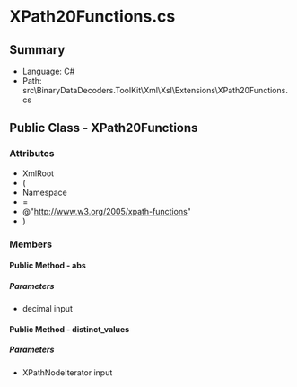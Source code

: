 ﻿# XPath20Functions.cs

## Summary

* Language: C#
* Path: src\BinaryDataDecoders.ToolKit\Xml\Xsl\Extensions\XPath20Functions.cs

## Public Class - XPath20Functions

### Attributes

 - XmlRoot
 - (
 - Namespace
 - =
 - @"http://www.w3.org/2005/xpath-functions"
 - )

### Members

#### Public Method - abs

#####  Parameters

 - decimal input 

#### Public Method - distinct_values

#####  Parameters

 - XPathNodeIterator input 

